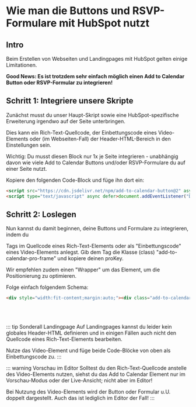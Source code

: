
# Wie man die Buttons und RSVP-Formulare mit HubSpot nutzt

## Intro

Beim Erstellen von Webseiten und Landingpages mit HubSpot gelten einige Limitationen.

**Good News: Es ist trotzdem sehr einfach möglich einen Add to Calendar Button oder RSVP-Formular zu integrieren!**

## Schritt 1: Integriere unsere Skripte

Zunächst musst du unser Haupt-Skript sowie eine HubSpot-spezifische Erweiterung irgendwo auf der Seite unterbringen.

Dies kann ein Rich-Text-Quellcode, der Einbettungscode eines Video-Elements oder (im Webseiten-Fall) der Header-HTML-Bereich in den Einstellungen sein.

Wichtig: Du musst diesen Block nur 1x je Seite integrieren - unabhängig davon wie viele Add to Calendar Buttons und/oder RSVP-Formulare du auf einer Seite nutzt.

Kopiere den folgenden Code-Block und füge ihn dort ein:

```html
<script src="https://cdn.jsdelivr.net/npm/add-to-calendar-button@2" async defer></script>
<script type="text/javascript" async defer>document.addEventListener("DOMContentLoaded",function(){let e=document.querySelectorAll(".add-to-calendar-pro-frame");e.forEach(e=>{let t=e.innerHTML.trim(),a=t.match(/^[a-z0-9\-]+$/);if(a){let r=document.createElement("add-to-calendar-button");r.setAttribute("proKey",a[0]),e.parentNode.replaceChild(r,e)}})});</script>
```

## Schritt 2: Loslegen

Nun kannst du damit beginnen, deine Buttons und Formulare zu integrieren, indem du <div></div> Tags im Quellcode eines Rich-Text-Elements oder als "Einbettungscode" eines Video-Elements anlegst. Gib dem Tag die Klasse (class) "add-to-calendar-pro-frame" und kopiere deinen proKey.

Wir empfehlen zudem einen "Wrapper" um das Element, um die Positionierung zu optimieren.

Folge einfach folgendem Schema:

```html
<div style="width:fit-content;margin:auto;"><div class="add-to-calendar-pro-frame">prokey-deines-events</div></div>
```

<br /><br />

::: tip Sonderall Landingpage
Auf Landingpages kannst du leider kein globales Header-HTML definieren und in einigen Fällen auch nicht den Quellcode eines Rich-Text-Elements bearbeiten.

Nutze das Video-Element und füge beide Code-Blöcke von oben als Einbettungscode zu.
:::

::: warning Vorschau im Editor
Solltest du den Rich-Text-Quellcode anstelle des Video-Elements nutzen, siehst du das Add to Calendar Element nur im Vorschau-Modus oder der Live-Ansicht; nicht aber im Editor!

Bei Nutzung des Video-Elements wird der Button oder Formular u.U. doppelt dargestellt. Auch das ist lediglich im Editor der Fall!
:::